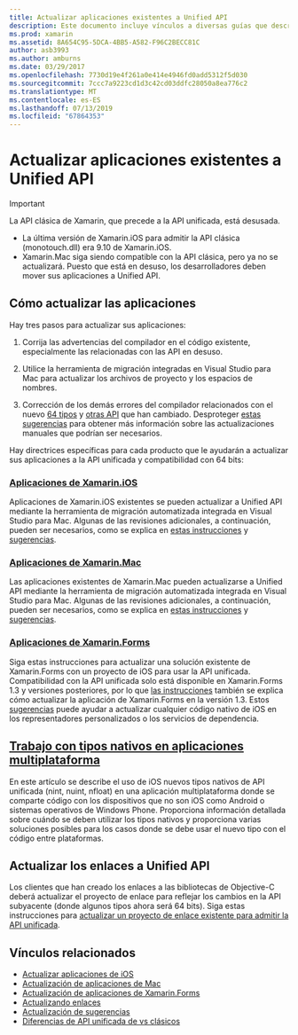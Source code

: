 ```yaml
---
title: Actualizar aplicaciones existentes a Unified API
description: Este documento incluye vínculos a diversas guías que describen cómo actualizar aplicaciones de Xamarin a Unified API. Describe las aplicaciones de Xamarin.iOS, las aplicaciones de Xamarin.Mac. Aplicaciones de Xamarin.Forms, los tipos nativos en aplicaciones multiplataforma y proyectos de enlace.
ms.prod: xamarin
ms.assetid: 8A654C95-5DCA-4BB5-A582-F96C2BECC81C
author: asb3993
ms.author: amburns
ms.date: 03/29/2017
ms.openlocfilehash: 7730d19e4f261a0e414e4946fd0add5312f5d030
ms.sourcegitcommit: 7ccc7a9223cd1d3c42cd03ddfc28050a8ea776c2
ms.translationtype: MT
ms.contentlocale: es-ES
ms.lasthandoff: 07/13/2019
ms.locfileid: "67864353"
---
```

# <a name="updating-existing-apps-to-the-unified-api"></a>Actualizar aplicaciones existentes a Unified API

> [!IMPORTANT]
> La API clásica de Xamarin, que precede a la API unificada, está desusada.
> - La última versión de Xamarin.iOS para admitir la API clásica (monotouch.dll) era 9.10 de Xamarin.iOS.
> - Xamarin.Mac siga siendo compatible con la API clásica, pero ya no se actualizará. Puesto que está en desuso, los desarrolladores deben mover sus aplicaciones a Unified API.

## <a name="how-to-update-your-apps"></a>Cómo actualizar las aplicaciones

Hay tres pasos para actualizar sus aplicaciones:

1. Corrija las advertencias del compilador en el código existente, especialmente las relacionadas con las API en desuso.

2. Utilice la herramienta de migración integradas en Visual Studio para Mac para actualizar los archivos de proyecto y los espacios de nombres.

3. Corrección de los demás errores del compilador relacionados con el nuevo [64 tipos](~/cross-platform/macios/nativetypes.md) y [otras API](~/cross-platform/macios/unified/overview.md#deprecated-typos) que han cambiado. Desproteger [estas sugerencias](~/cross-platform/macios/unified/updating-tips.md) para obtener más información sobre las actualizaciones manuales que podrían ser necesarios.

Hay directrices específicas para cada producto que le ayudarán a actualizar sus aplicaciones a la API unificada y compatibilidad con 64 bits:

### <a name="xamarinios-appscross-platformmaciosunifiedupdating-ios-appsmd"></a>[Aplicaciones de Xamarin.iOS](~/cross-platform/macios/unified/updating-ios-apps.md)

Aplicaciones de Xamarin.iOS existentes se pueden actualizar a Unified API mediante la herramienta de migración automatizada integrada en Visual Studio para Mac. Algunas de las revisiones adicionales, a continuación, pueden ser necesarios, como se explica en [estas instrucciones](~/cross-platform/macios/unified/updating-ios-apps.md) y [sugerencias](~/cross-platform/macios/unified/updating-tips.md).

### <a name="xamarinmac-appscross-platformmaciosunifiedupdating-mac-appsmd"></a>[Aplicaciones de Xamarin.Mac](~/cross-platform/macios/unified/updating-mac-apps.md)

Las aplicaciones existentes de Xamarin.Mac pueden actualizarse a Unified API mediante la herramienta de migración automatizada integrada en Visual Studio para Mac. Algunas de las revisiones adicionales, a continuación, pueden ser necesarios, como se explica en [estas instrucciones](~/cross-platform/macios/unified/updating-mac-apps.md) y [sugerencias](~/cross-platform/macios/unified/updating-tips.md).

### <a name="xamarinforms-appscross-platformmaciosunifiedupdating-xamarin-forms-appsmd"></a>[Aplicaciones de Xamarin.Forms](~/cross-platform/macios/unified/updating-xamarin-forms-apps.md)

Siga estas instrucciones para actualizar una solución existente de Xamarin.Forms con un proyecto de iOS para usar la API unificada. Compatibilidad con la API unificada solo está disponible en Xamarin.Forms 1.3 y versiones posteriores, por lo que [las instrucciones](~/cross-platform/macios/unified/updating-xamarin-forms-apps.md) también se explica cómo actualizar la aplicación de Xamarin.Forms en la versión 1.3. Estos [sugerencias](~/cross-platform/macios/unified/updating-tips.md) puede ayudar a actualizar cualquier código nativo de iOS en los representadores personalizados o los servicios de dependencia.

## <a name="working-with-native-types-in-cross-platform-appscross-platformmaciosnativetypesmd"></a>[Trabajo con tipos nativos en aplicaciones multiplataforma](~/cross-platform/macios/nativetypes.md)

En este artículo se describe el uso de iOS nuevos tipos nativos de API unificada (nint, nuint, nfloat) en una aplicación multiplataforma donde se comparte código con los dispositivos que no son iOS como Android o sistemas operativos de Windows Phone. Proporciona información detallada sobre cuándo se deben utilizar los tipos nativos y proporciona varias soluciones posibles para los casos donde se debe usar el nuevo tipo con el código entre plataformas.

## <a name="update-bindings-to-the-unified-api"></a>Actualizar los enlaces a Unified API

Los clientes que han creado los enlaces a las bibliotecas de Objective-C deberá actualizar el proyecto de enlace para reflejar los cambios en la API subyacente (donde algunos tipos ahora será 64 bits).
Siga estas instrucciones para [actualizar un proyecto de enlace existente para admitir la API unificada](~/cross-platform/macios/unified/update-binding.md).

## <a name="related-links"></a>Vínculos relacionados

- [Actualizar aplicaciones de iOS](~/cross-platform/macios/unified/updating-ios-apps.md)
- [Actualización de aplicaciones de Mac](~/cross-platform/macios/unified/updating-mac-apps.md)
- [Actualización de aplicaciones de Xamarin.Forms](~/cross-platform/macios/unified/updating-xamarin-forms-apps.md)
- [Actualizando enlaces](~/cross-platform/macios/unified/update-binding.md)
- [Actualización de sugerencias](~/cross-platform/macios/unified/updating-tips.md)
- [Diferencias de API unificada de vs clásicos](https://developer.xamarin.com/releases/ios/api_changes/classic-vs-unified-8.6.0/)
